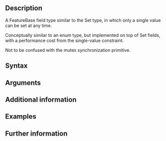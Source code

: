 
## Description

A FeatureBase field type similar to the Set type, in which only a single value can be set at any time.

Conceptually similar to an enum type, but implemented on top of Set fields, with a performance cost from the single-value constraint.

Not to be confused with the mutex synchronization primitive.

## Syntax


## Arguments


## Additional information


## Examples


## Further information
